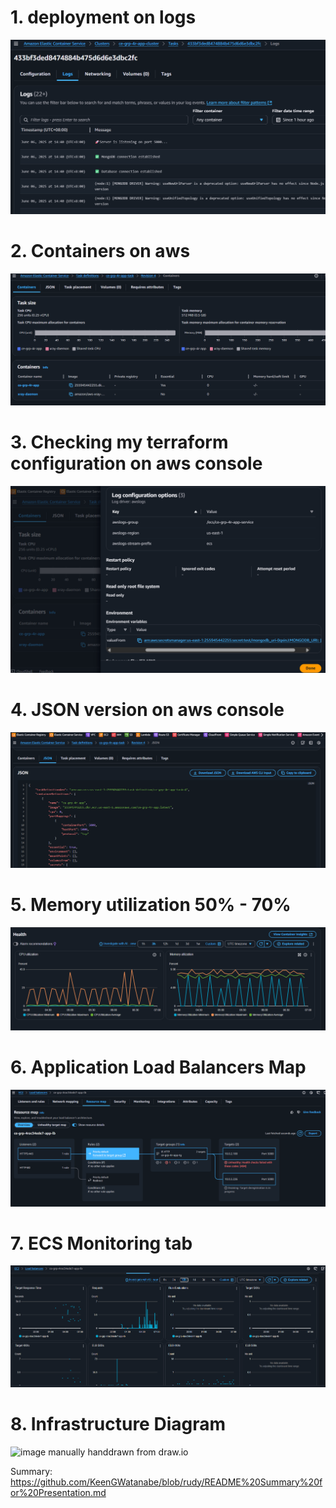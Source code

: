# 1. deployment on logs
![DeploymentOnLogs](/images/ECSDeploymentOnLogs.png)
# 2. Containers on aws
![2Containers](/images/ECS2Containers.png)
# 3. Checking my terraform configuration on aws console
![CheckTerraformConfigAws](/images/ECSCheckTerraformConfigAws.png)
# 4. JSON version on aws console
![ECSjsonAws](/images/ECSjsonAws.png)
# 5. Memory utilization 50% - 70%
![ECSmemoryUtilization](/images/ECSmemoryUtilization.png)
# 6. Application Load Balancers Map
![ECSloadBalancers](/images/ECSloadBalancers.png)
# 7. ECS Monitoring tab 
![ECSmonitoring](/images/ECSmonitoring.png)

# 8. Infrastructure Diagram
![image](https://github.com/user-attachments/assets/76023952-40a6-431d-b8f7-546427b2eb0f) manually handdrawn from draw.io


Summary:
https://github.com/KeenGWatanabe/blob/rudy/README%20Summary%20for%20Presentation.md
